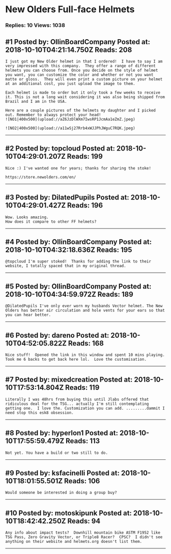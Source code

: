 # New Olders Full-face Helmets

### Replies: 10 Views: 1038

## \#1 Posted by: OllinBoardCompany Posted at: 2018-10-10T04:21:14.750Z Reads: 208

```
I just got my New Older helmet in that I ordered!  I have to say I am very impressed with this company.  They offer a range of different helmets you can choose from. Once you decide on the style of helmet you want, you can customize the color and whether or not you want matte or gloss.  They will even print a custom picture on your helmet at an additional cost, you just upload the image to them.

Each helmet is made to order but it only took a few weeks to receive it. This is not a long wait considering it was also being shipped from Brazil and I am in the USA. 

Here are a couple pictures of the helmets my daughter and I picked out. Remember to always protect your head!
![NO1|400x500](upload://aZ6JzDlWXm7IwsRP1JcmAa1eZmZ.jpeg) 

![NO2|400x500](upload://a11wSj27Rrb4xWJJPhJWguC7RQK.jpeg)
```

---
## \#2 Posted by: topcloud Posted at: 2018-10-10T04:29:01.207Z Reads: 199

```
Nice :) I've wanted one for years; thanks for sharing the stoke!

https://store.newolders.com/en/
```

---
## \#3 Posted by: DilatedPupils Posted at: 2018-10-10T04:29:01.427Z Reads: 196

```
Wow. Looks amazing.
How does it compare to other FF helmets?
```

---
## \#4 Posted by: OllinBoardCompany Posted at: 2018-10-10T04:32:18.636Z Reads: 195

```
@topcloud I'm super stoked!  Thanks for adding the link to their website, I totally spaced that in my original thread.
```

---
## \#5 Posted by: OllinBoardCompany Posted at: 2018-10-10T04:34:59.972Z Reads: 189

```
@DilatedPupils I've only ever worn my husbands Vector helmet. The New Olders has better air circulation and hole vents for your ears so that you can hear better.
```

---
## \#6 Posted by: dareno Posted at: 2018-10-10T04:52:05.822Z Reads: 168

```
Nice stuff!  Opened the link in this window and spent 10 mins playing.  Took me 6 backs to get back here lol.  Love the customisation.
```

---
## \#7 Posted by: mixedcreation Posted at: 2018-10-10T17:53:14.804Z Reads: 119

```
Literally I was 48hrs from buying this until Jlabs offered that ridiculous deal for the TSG... actually I'm still contemplating getting one.  I love the. Customization you can add. .........dammit I need stop this esk8 obsession.
```

---
## \#8 Posted by: hyperIon1 Posted at: 2018-10-10T17:55:59.479Z Reads: 113

```
Not yet. You have a build or two still to do.
```

---
## \#9 Posted by: ksfacinelli Posted at: 2018-10-10T18:01:55.501Z Reads: 106

```
Would someone be interested in doing a group buy?
```

---
## \#10 Posted by: motoskipunk Posted at: 2018-10-10T18:42:42.250Z Reads: 94

```
Any info about impact tests?  Downhill mountain bike ASTM F1952 like TSG Pass, Zero Gravity Vector, or Triple8 Racer?  CPSC?  I didn't see anything on their website and helmets.org doesn't list them.
```

---
